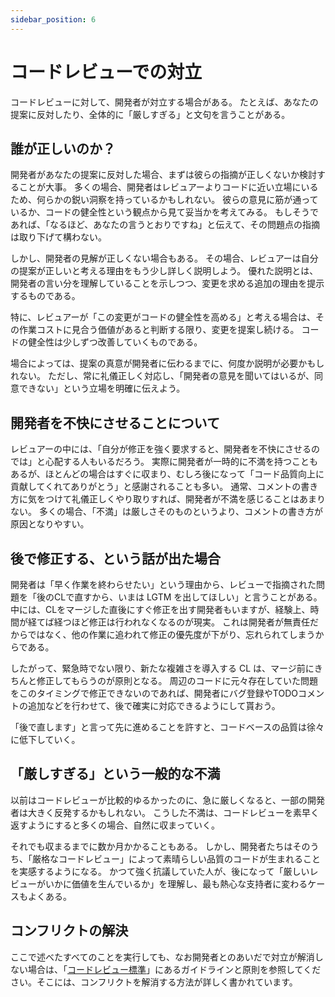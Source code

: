 ```yaml
---
sidebar_position: 6
---
```


# コードレビューでの対立
コードレビューに対して、開発者が対立する場合がある。
たとえば、あなたの提案に反対したり、全体的に「厳しすぎる」と文句を言うことがある。

## 誰が正しいのか？
開発者があなたの提案に反対した場合、まずは彼らの指摘が正しくないか検討することが大事。
多くの場合、開発者はレビュアーよりコードに近い立場にいるため、何らかの鋭い洞察を持っているかもしれない。
彼らの意見に筋が通っているか、コードの健全性という観点から見て妥当かを考えてみる。
もしそうであれば、「なるほど、あなたの言うとおりですね」と伝えて、その問題点の指摘は取り下げて構わない。

しかし、開発者の見解が正しくない場合もある。
その場合、レビュアーは自分の提案が正しいと考える理由をもう少し詳しく説明しよう。
優れた説明とは、開発者の言い分を理解していることを示しつつ、変更を求める追加の理由を提示するものである。

特に、レビュアーが「この変更がコードの健全性を高める」と考える場合は、その作業コストに見合う価値があると判断する限り、変更を提案し続ける。
コードの健全性は少しずつ改善していくものである。

場合によっては、提案の真意が開発者に伝わるまでに、何度か説明が必要かもしれない。
ただし、常に礼儀正しく対応し、「開発者の意見を聞いてはいるが、同意できない」という立場を明確に伝えよう。

## 開発者を不快にさせることについて
レビュアーの中には、「自分が修正を強く要求すると、開発者を不快にさせるのでは」と心配する人もいるだろう。
実際に開発者が一時的に不満を持つこともあるが、ほとんどの場合はすぐに収まり、むしろ後になって「コード品質向上に貢献してくれてありがとう」と感謝されることも多い。
通常、コメントの書き方に気をつけて礼儀正しくやり取りすれば、開発者が不満を感じることはあまりない。
多くの場合、「不満」は厳しさそのものというより、コメントの書き方が原因となりやすい。

## 後で修正する、という話が出た場合
開発者は「早く作業を終わらせたい」という理由から、レビューで指摘された問題を「後のCLで直すから、いまは LGTM を出してほしい」と言うことがある。
中には、CLをマージした直後にすぐ修正を出す開発者もいますが、経験上、時間が経てば経つほど修正は行われなくなるのが現実。
これは開発者が無責任だからではなく、他の作業に追われて修正の優先度が下がり、忘れられてしまうからである。

したがって、緊急時でない限り、新たな複雑さを導入する CL は、マージ前にきちんと修正してもらうのが原則となる。
周辺のコードに元々存在していた問題をこのタイミングで修正できないのであれば、開発者にバグ登録やTODOコメントの追加などを行わせて、後で確実に対応できるようにして貰おう。

「後で直します」と言って先に進めることを許すと、コードベースの品質は徐々に低下していく。

## 「厳しすぎる」という一般的な不満
以前はコードレビューが比較的ゆるかったのに、急に厳しくなると、一部の開発者は大きく反発するかもしれない。
こうした不満は、コードレビューを素早く返すようにすると多くの場合、自然に収まっていく。

それでも収まるまでに数か月かかることもある。
しかし、開発者たちはそのうち、「厳格なコードレビュー」によって素晴らしい品質のコードが生まれることを実感するようになる。
かつて強く抗議していた人が、後になって「厳しいレビューがいかに価値を生んでいるか」を理解し、最も熱心な支持者に変わるケースもよくある。

## コンフリクトの解決
ここで述べたすべてのことを実行しても、なお開発者とのあいだで対立が解消しない場合は、「[コードレビュー標準](./standard-of-review)」にあるガイドラインと原則を参照してください。そこには、コンフリクトを解消する方法が詳しく書かれています。